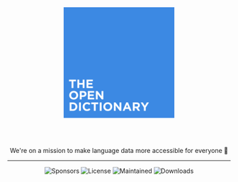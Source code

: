
<div align="center">

<img src="./main.png" width="250">

<br/><br/>

We're on a mission to make language data more accessible for everyone :rocket:

</div>

<hr />

<div align="center">

![Sponsors](https://img.shields.io/github/sponsors/TheOpenDictionary?style=flat-square)
![License](https://img.shields.io/github/license/TheOpenDictionary/odict?style=flat-square)
![Maintained](https://img.shields.io/maintenance/yes/2022?style=flat-square)
![Downloads](https://img.shields.io/github/downloads/TheOpenDictionary/odict/total?color=purple&style=flat-square)

</div>